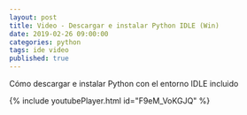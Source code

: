 ```yaml
---
layout: post
title: Video - Descargar e instalar Python IDLE (Win)
date: 2019-02-26 09:00:00
categories: python
tags: ide video
published: true
---
```


Cómo descargar e instalar Python con el entorno IDLE incluido

{% include youtubePlayer.html id="F9eM_VoKGJQ" %}
